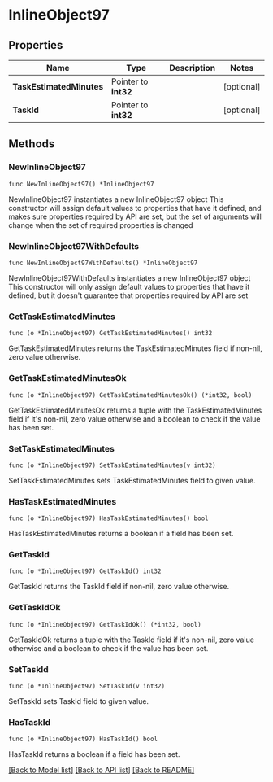 # InlineObject97

## Properties

Name | Type | Description | Notes
------------ | ------------- | ------------- | -------------
**TaskEstimatedMinutes** | Pointer to **int32** |  | [optional] 
**TaskId** | Pointer to **int32** |  | [optional] 

## Methods

### NewInlineObject97

`func NewInlineObject97() *InlineObject97`

NewInlineObject97 instantiates a new InlineObject97 object
This constructor will assign default values to properties that have it defined,
and makes sure properties required by API are set, but the set of arguments
will change when the set of required properties is changed

### NewInlineObject97WithDefaults

`func NewInlineObject97WithDefaults() *InlineObject97`

NewInlineObject97WithDefaults instantiates a new InlineObject97 object
This constructor will only assign default values to properties that have it defined,
but it doesn't guarantee that properties required by API are set

### GetTaskEstimatedMinutes

`func (o *InlineObject97) GetTaskEstimatedMinutes() int32`

GetTaskEstimatedMinutes returns the TaskEstimatedMinutes field if non-nil, zero value otherwise.

### GetTaskEstimatedMinutesOk

`func (o *InlineObject97) GetTaskEstimatedMinutesOk() (*int32, bool)`

GetTaskEstimatedMinutesOk returns a tuple with the TaskEstimatedMinutes field if it's non-nil, zero value otherwise
and a boolean to check if the value has been set.

### SetTaskEstimatedMinutes

`func (o *InlineObject97) SetTaskEstimatedMinutes(v int32)`

SetTaskEstimatedMinutes sets TaskEstimatedMinutes field to given value.

### HasTaskEstimatedMinutes

`func (o *InlineObject97) HasTaskEstimatedMinutes() bool`

HasTaskEstimatedMinutes returns a boolean if a field has been set.

### GetTaskId

`func (o *InlineObject97) GetTaskId() int32`

GetTaskId returns the TaskId field if non-nil, zero value otherwise.

### GetTaskIdOk

`func (o *InlineObject97) GetTaskIdOk() (*int32, bool)`

GetTaskIdOk returns a tuple with the TaskId field if it's non-nil, zero value otherwise
and a boolean to check if the value has been set.

### SetTaskId

`func (o *InlineObject97) SetTaskId(v int32)`

SetTaskId sets TaskId field to given value.

### HasTaskId

`func (o *InlineObject97) HasTaskId() bool`

HasTaskId returns a boolean if a field has been set.


[[Back to Model list]](../README.md#documentation-for-models) [[Back to API list]](../README.md#documentation-for-api-endpoints) [[Back to README]](../README.md)


